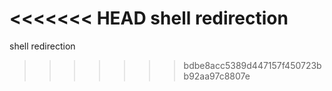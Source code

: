 <<<<<<< HEAD
shell redirection 
=======
shell redirection
>>>>>>> bdbe8acc5389d447157f450723bb92aa97c8807e
